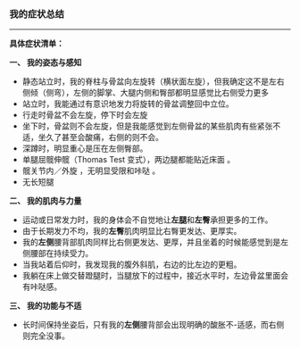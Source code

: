 

### 我的症状总结

---

**具体症状清单：**

**一、 我的姿态与感知**

* 静态站立时，我的脊柱与骨盆向左旋转（横状面左旋），但我确定这不是左右侧倾（侧弯），左侧的脚掌、大腿内侧和臀部都明显感觉比右侧受力更多
* 站立时，我能通过有意识地发力将旋转的骨盆调整回中立位。
* 行走时骨盆不会左旋，停下时会左旋
* 坐下时，骨盆则不会左旋，但是我能感觉到左侧骨盆的某些肌肉有些紧张不适，坐久了甚至会酸痛，右侧的则不会。
* 深蹲时，明显重心是压在左侧臀部。
* 单腿屈髋伸髋（Thomas Test 变式），两边腿都能贴近床面 。
* 髋关节内／外旋 ，无明显受限和咔哒 。
* 无长短腿

**二、 我的肌肉与力量**

* 运动或日常发力时，我的身体会不自觉地让**左腿**和**左臀**承担更多的工作。
* 由于长期发力不均，我的**左臀**肌肉明显比右臀更发达、更厚实。
* 我的**左侧**腰背部肌肉同样比右侧更发达、更厚，并且坐着的时候能感觉到是左侧腰部在持续受力。
* 当我站着后仰时，我发现我的腹外斜肌，右边的比左边的更粗。
* 我躺在床上做交替蹬腿时，当腿放下的过程中，接近水平时，左边骨盆里面会有咔哒感。

**三、 我的功能与不适**

* 长时间保持坐姿后，只有我的**左侧**腰背部会出现明确的酸胀不-适感，而右侧则完全没事。


